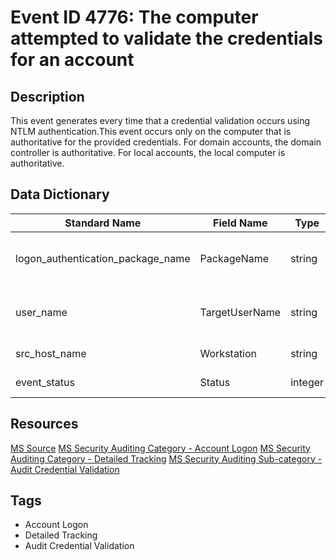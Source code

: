# Event ID 4776: The computer attempted to validate the credentials for an account

## Description
This event generates every time that a credential validation occurs using NTLM authentication.This event occurs only on the computer that is authoritative for the provided credentials. For domain accounts, the domain controller is authoritative. For local accounts, the local computer is authoritative.

## Data Dictionary
|Standard Name|Field Name|Type|Description|Sample Value|
|---|---|---|---|---|
|logon_authentication_package_name|PackageName|string|The name of Authentication Package which was used for credential validation. It is always "MICROSOFT_AUTHENTICATION_PACKAGE_V1_0" for 4776 event.|MICROSOFT_AUTHENTICATION_PACKAGE_V1_0|
|user_name|TargetUserName|string|the name of the account that had its credentials validated by the Authentication Package. Can be user name, computer account name or well-known security principal account name.|dadmin|
|src_host_name|Workstation|string|The name of the computer from which the logon attempt originated.|WIN81|
|event_status|Status|integer|Contains error code for Failure events. For Success events this parameter has "0x0" value.|0xc0000234|

## Resources
[MS Source](https://github.com/MicrosoftDocs/windows-itpro-docs/blob/master/windows/security/threat-protection/auditing/event-4776.md)
[MS Security Auditing Category - Account Logon](https://docs.microsoft.com/en-us/windows/security/threat-protection/auditing/advanced-security-audit-policy-settings#account-logon)
[MS Security Auditing Category - Detailed Tracking](https://docs.microsoft.com/en-us/windows/security/threat-protection/auditing/advanced-security-audit-policy-settings#detailed-tracking)
[MS Security Auditing Sub-category - Audit Credential Validation](https://github.com/MicrosoftDocs/windows-itpro-docs/tree/master/windows/security/threat-protection/auditing/audit-credential-validation.md)

## Tags
* Account Logon
* Detailed Tracking
* Audit Credential Validation